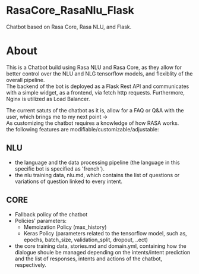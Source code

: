 # RasaCore_RasaNlu_Flask
Chatbot based on Rasa Core, Rasa NLU, and Flask.  

# About
This is a Chatbot build using Rasa NLU and Rasa Core, as they allow for better control over the NLU and NLG tensorflow models, and flexiblity of the overall pipeline.  
The backend of the bot is deployed as a Flask Rest API and communicates with a simple widget, as a frontend, via fetch http requests. Furthermore, Nginx is utilized as Load Balancer.  

The current satuts of the chatbot as it is, allow for a FAQ or Q&A with the user, which brings me to my next point ->  
As customizing the chatbot requires a knowledge of how RASA works.  
the following features are modifiable/customizable/adjustable:  
## NLU  
* the language and the data processing pipeline (the language in this specific bot is specified as 'french').  
* the nlu training data, nlu.md, which contains the list of questions or variations of question linked to every intent.  
## CORE  
* Fallback policy of the chatbot  
* Policies' parameters:  
  * Memoization Policy (max_history)  
  * Keras Policy (parameters related to the tensorflow model, such as, epochs, batch_size, validation_split, dropout, ..ect)  
* the core training data, stories.md and domain.yml, containing how the dialogue shoule be managed depending on the intents/intent prediction and the list of responses, intents and actions of the chatbot, respectively.  


